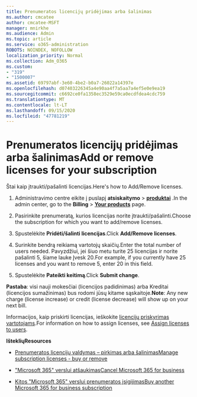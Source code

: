 ```yaml
---
title: Prenumeratos licencijų pridėjimas arba šalinimas
ms.author: cmcatee
author: cmcatee-MSFT
manager: mnirkhe
ms.audience: Admin
ms.topic: article
ms.service: o365-administration
ROBOTS: NOINDEX, NOFOLLOW
localization_priority: Normal
ms.collection: Adm_O365
ms.custom:
- "319"
- "1500007"
ms.assetid: 69797abf-3e60-4be2-b0a7-26022a14397e
ms.openlocfilehash: d07403226345a4e90aa4f7a5aa7a4ef5e0e9ea19
ms.sourcegitcommit: c6692ce0fa1358ec3529e59ca0ecdfdea4cdc759
ms.translationtype: MT
ms.contentlocale: lt-LT
ms.lasthandoff: 09/15/2020
ms.locfileid: "47781219"
---
```

# <a name="add-or-remove-licenses-for-your-subscription"></a><span data-ttu-id="47ca0-102">Prenumeratos licencijų pridėjimas arba šalinimas</span><span class="sxs-lookup"><span data-stu-id="47ca0-102">Add or remove licenses for your subscription</span></span>

<span data-ttu-id="47ca0-103">Štai kaip įtraukti/pašalinti licencijas.</span><span class="sxs-lookup"><span data-stu-id="47ca0-103">Here's how to Add/Remove licenses.</span></span>
  
1. <span data-ttu-id="47ca0-104">Administravimo centre eikite į puslapį **atsiskaitymo** \> **[produktai](https://go.microsoft.com/fwlink/p/?linkid=842054)** .</span><span class="sxs-lookup"><span data-stu-id="47ca0-104">In the admin center, go to the **Billing** \> **[Your products](https://go.microsoft.com/fwlink/p/?linkid=842054)** page.</span></span>

2. <span data-ttu-id="47ca0-105">Pasirinkite prenumeratą, kurios licencijas norite įtraukti/pašalinti.</span><span class="sxs-lookup"><span data-stu-id="47ca0-105">Choose the subscription for which you want to add/remove licenses.</span></span>

3. <span data-ttu-id="47ca0-106">Spustelėkite **Pridėti/šalinti licencijas**.</span><span class="sxs-lookup"><span data-stu-id="47ca0-106">Click **Add/Remove licenses**.</span></span>

4. <span data-ttu-id="47ca0-107">Surinkite bendrą reikiamą vartotojų skaičių.</span><span class="sxs-lookup"><span data-stu-id="47ca0-107">Enter the total number of users needed.</span></span> <span data-ttu-id="47ca0-108">Pavyzdžiui, jei šiuo metu turite 25 licencijas ir norite pašalinti 5, šiame lauke Įvesk 20.</span><span class="sxs-lookup"><span data-stu-id="47ca0-108">For example, if you currently have 25 licenses and you want to remove 5, enter 20 in this field.</span></span>

5. <span data-ttu-id="47ca0-109">Spustelėkite **Pateikti keitimą**.</span><span class="sxs-lookup"><span data-stu-id="47ca0-109">Click **Submit change**.</span></span>

<span data-ttu-id="47ca0-110">**Pastaba**: visi nauji mokesčiai (licencijos padidinimas) arba Kreditai (licencijos sumažinimas) bus rodomi jūsų kitame sąskaitoje.</span><span class="sxs-lookup"><span data-stu-id="47ca0-110">**Note**: Any new charge (license increase) or credit (license decrease) will show up on your next bill.</span></span>

<span data-ttu-id="47ca0-111">Informacijos, kaip priskirti licencijas, ieškokite [licencijų priskyrimas vartotojams](https://docs.microsoft.com/microsoft-365/admin/manage/assign-licenses-to-users).</span><span class="sxs-lookup"><span data-stu-id="47ca0-111">For information on how to assign licenses, see [Assign licenses to users](https://docs.microsoft.com/microsoft-365/admin/manage/assign-licenses-to-users).</span></span>

<span data-ttu-id="47ca0-112">**Išteklių**</span><span class="sxs-lookup"><span data-stu-id="47ca0-112">**Resources**</span></span>
  
- [<span data-ttu-id="47ca0-113">Prenumeratos licencijų valdymas – pirkimas arba šalinimas</span><span class="sxs-lookup"><span data-stu-id="47ca0-113">Manage subscription licenses - buy or remove</span></span>](https://docs.microsoft.com/microsoft-365/commerce/licenses/buy-licenses)

- [<span data-ttu-id="47ca0-114">"Microsoft 365" verslui atšaukimas</span><span class="sxs-lookup"><span data-stu-id="47ca0-114">Cancel Microsoft 365 for business</span></span>](https://support.office.com/article/Cancel-Office-365-for-business-b1bc0bef-4608-4601-813a-cdd9f746709a)

- [<span data-ttu-id="47ca0-115">Kitos "Microsoft 365" verslui prenumeratos įsigijimas</span><span class="sxs-lookup"><span data-stu-id="47ca0-115">Buy another Microsoft 365 for business subscription</span></span>](https://support.office.com/article/Buy-another-Office-365-for-business-subscription-fab3b86c-3359-4042-8692-5d4dc7550b7c)
